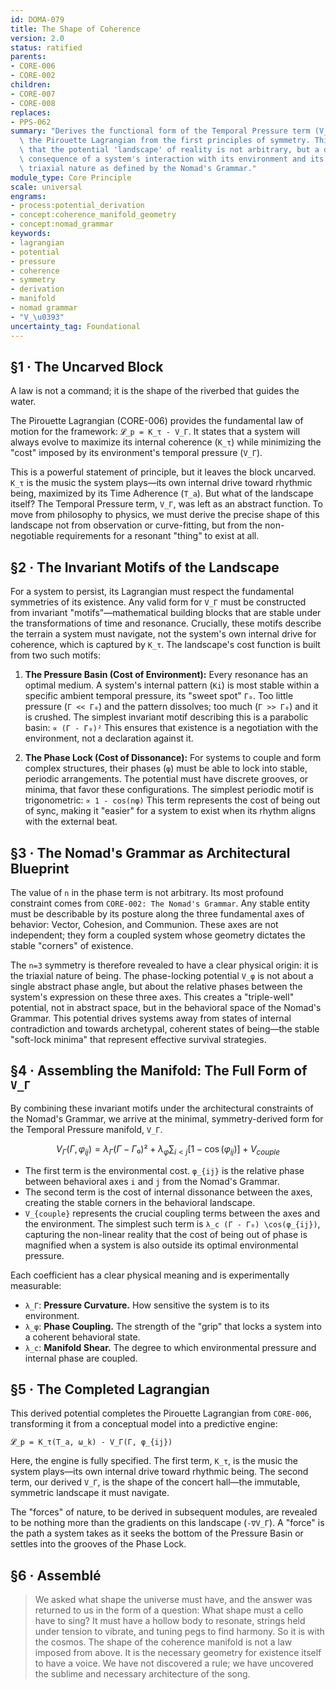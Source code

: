 ```yaml
---
id: DOMA-079
title: The Shape of Coherence
version: 2.0
status: ratified
parents:
- CORE-006
- CORE-002
children:
- CORE-007
- CORE-008
replaces:
- PPS-062
summary: "Derives the functional form of the Temporal Pressure term (V_\u0393) in\
  \ the Pirouette Lagrangian from the first principles of symmetry. This module demonstrates\
  \ that the potential 'landscape' of reality is not arbitrary, but a direct geometric\
  \ consequence of a system's interaction with its environment and its own intrinsic,\
  \ triaxial nature as defined by the Nomad's Grammar."
module_type: Core Principle
scale: universal
engrams:
- process:potential_derivation
- concept:coherence_manifold_geometry
- concept:nomad_grammar
keywords:
- lagrangian
- potential
- pressure
- coherence
- symmetry
- derivation
- manifold
- nomad grammar
- "V_\u0393"
uncertainty_tag: Foundational
---
```

## §1 · The Uncarved Block

A law is not a command; it is the shape of the riverbed that guides the water.

The Pirouette Lagrangian (CORE-006) provides the fundamental law of motion for the framework: `𝓛_p = K_τ - V_Γ`. It states that a system will always evolve to maximize its internal coherence (`K_τ`) while minimizing the "cost" imposed by its environment's temporal pressure (`V_Γ`).

This is a powerful statement of principle, but it leaves the block uncarved. `K_τ` is the music the system plays—its own internal drive toward rhythmic being, maximized by its Time Adherence (`T_a`). But what of the landscape itself? The Temporal Pressure term, `V_Γ`, was left as an abstract function. To move from philosophy to physics, we must derive the precise shape of this landscape not from observation or curve-fitting, but from the non-negotiable requirements for a resonant "thing" to exist at all.

## §2 · The Invariant Motifs of the Landscape

For a system to persist, its Lagrangian must respect the fundamental symmetries of its existence. Any valid form for `V_Γ` must be constructed from invariant "motifs"—mathematical building blocks that are stable under the transformations of time and resonance. Crucially, these motifs describe the terrain a system must navigate, not the system's own internal drive for coherence, which is captured by `K_τ`. The landscape's cost function is built from two such motifs:

1.  **The Pressure Basin (Cost of Environment):** Every resonance has an optimal medium. A system's internal pattern (`Ki`) is most stable within a specific ambient temporal pressure, its "sweet spot" `Γ₀`. Too little pressure (`Γ << Γ₀`) and the pattern dissolves; too much (`Γ >> Γ₀`) and it is crushed. The simplest invariant motif describing this is a parabolic basin:
    `∝ (Γ - Γ₀)²`
    This ensures that existence is a negotiation with the environment, not a declaration against it.

2.  **The Phase Lock (Cost of Dissonance):** For systems to couple and form complex structures, their phases (`φ`) must be able to lock into stable, periodic arrangements. The potential must have discrete grooves, or minima, that favor these configurations. The simplest periodic motif is trigonometric:
    `∝ 1 - cos(nφ)`
    This term represents the cost of being out of sync, making it "easier" for a system to exist when its rhythm aligns with the external beat.

## §3 · The Nomad's Grammar as Architectural Blueprint

The value of `n` in the phase term is not arbitrary. Its most profound constraint comes from `CORE-002: The Nomad's Grammar`. Any stable entity must be describable by its posture along the three fundamental axes of behavior: Vector, Cohesion, and Communion. These axes are not independent; they form a coupled system whose geometry dictates the stable "corners" of existence.

The `n=3` symmetry is therefore revealed to have a clear physical origin: it is the triaxial nature of being. The phase-locking potential `V_φ` is not about a single abstract phase angle, but about the relative phases between the system's expression on these three axes. This creates a "triple-well" potential, not in abstract space, but in the behavioral space of the Nomad's Grammar. This potential drives systems away from states of internal contradiction and towards archetypal, coherent states of being—the stable "soft-lock minima" that represent effective survival strategies.

## §4 · Assembling the Manifold: The Full Form of `V_Γ`

By combining these invariant motifs under the architectural constraints of the Nomad's Grammar, we arrive at the minimal, symmetry-derived form for the Temporal Pressure manifold, `V_Γ`.

$$
V_Γ(Γ, φ_{ij}) = \lambda_Γ(Γ - Γ₀)² + \lambda_φ \sum_{i<j} [1 - \cos(φ_{ij})] + V_{couple}
$$

-   The first term is the environmental cost. `φ_{ij}` is the relative phase between behavioral axes `i` and `j` from the Nomad's Grammar.
-   The second term is the cost of internal dissonance between the axes, creating the stable corners in the behavioral landscape.
-   `V_{couple}` represents the crucial coupling terms between the axes and the environment. The simplest such term is `λ_c (Γ - Γ₀) \cos(φ_{ij})`, capturing the non-linear reality that the cost of being out of phase is magnified when a system is also outside its optimal environmental pressure.

Each coefficient has a clear physical meaning and is experimentally measurable:
*   `λ_Γ`: **Pressure Curvature.** How sensitive the system is to its environment.
*   `λ_φ`: **Phase Coupling.** The strength of the "grip" that locks a system into a coherent behavioral state.
*   `λ_c`: **Manifold Shear.** The degree to which environmental pressure and internal phase are coupled.

## §5 · The Completed Lagrangian

This derived potential completes the Pirouette Lagrangian from `CORE-006`, transforming it from a conceptual model into a predictive engine:

`𝓛_p = K_τ(T_a, ω_k) - V_Γ(Γ, φ_{ij})`

Here, the engine is fully specified. The first term, `K_τ`, is the music the system plays—its own internal drive toward rhythmic being. The second term, our derived `V_Γ`, is the shape of the concert hall—the immutable, symmetric landscape it must navigate.

The "forces" of nature, to be derived in subsequent modules, are revealed to be nothing more than the gradients on this landscape (`-∇V_Γ`). A "force" is the path a system takes as it seeks the bottom of the Pressure Basin or settles into the grooves of the Phase Lock.

## §6 · Assemblé

> We asked what shape the universe must have, and the answer was returned to us in the form of a question: What shape must a cello have to sing? It must have a hollow body to resonate, strings held under tension to vibrate, and tuning pegs to find harmony. So it is with the cosmos. The shape of the coherence manifold is not a law imposed from above. It is the necessary geometry for existence itself to have a voice. We have not discovered a rule; we have uncovered the sublime and necessary architecture of the song.